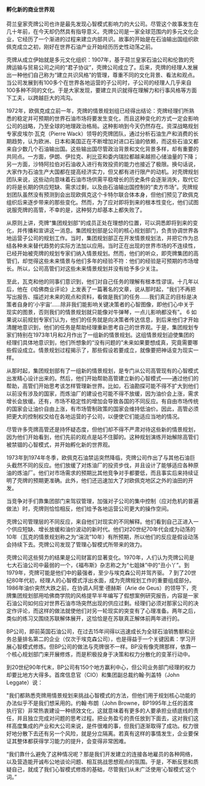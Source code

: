 #### 孵化新的商业世界观

荷兰皇家壳牌公司也许是最先发现心智模式影响力的大公司。尽管这个故事发生在几十年前，在今天却仍然具有指导意义。壳牌公司是一家全球范围内的多元文化企业，它经历了一个渐进的过程来建立内部共识。故事的开始是在石油输出国组织欧佩克成立之初，刚好在世界石油产业开始经历历史性动荡之前。

壳牌从成立伊始就是多元文化组织：1907年，基于荷兰皇家石油公司和伦敦的壳牌运输与贸易公司之间的“君子协议”，壳牌公司成立了。后来，壳牌的经理人发展出一种他们自己称为“建立共识风格”的管理，尊重不同的文化背景、看法和观点。当公司发展到有100多个在世界各地运营的子公司时，子公司的经理人几乎来自100多种不同的文化。于是大家发现，要建立共识就得在理解力和行事风格等方面下工夫，以跨越巨大的鸿沟。

1972年，欧佩克成立前一年，壳牌的情景规划组已经得出结论：壳牌经理们所熟悉的稳定并可预期的世界石油市场将要发生变化，而且这种变化的方式一定会影响公司的战略，乃至全球的地理政治格局。这种影响到今天仍然存在。资深战略规划专家皮埃尔·瓦克（Pierre Wack）领导的壳牌团队，通过分析石油生产和消费的长期趋势，认为欧洲、日本和美国正在不断增加对进口石油的依赖，而这些石油又都来自少数几个石油输出国。这些输出国尽管政治背景和文化背景多样，却有重要的共同点。一方面，伊朗、伊拉克、利比亚和委内瑞拉都越来越担心储油量的下降；另一方面，沙特阿拉伯对石油收入进行有效投资的能力也接近了极限。换句话说，大家作为石油生产大国都在提高经济实力，但又都有进行限产的动机。对壳牌规划团队来说，这些动向意味着石油市场供需平稳增长的历史条件会逐渐消失，取代它的将是长期的供应短缺、需求过剩，以及由石油输出国控制的“卖方市场”。壳牌规划团队虽然没有预测到会出现欧佩克这个卡特尔联合体本身，但他们预见了欧佩克组织后来逐步带来的那些变化。然而，为了应对即将到来的根本性变化，他们试图说服壳牌的高管，不幸的是，这种努力却基本上都失败了。

从原则上讲，壳牌“集团规划部”的成员正处在理想的位置，可以洞悉即将到来的变化，并传播和宣讲这一消息。集团规划部是公司的核心规划部门，负责协调世界各地运营子公司的规划工作。当时，集团规划部正在开发情景规划法，并把它作为总结各种未来替代趋势的实际方法加以应用。当时正在出现的世界市场的不连续性，已经开始被壳牌的规划专家们纳入情景规划。然而，他们的听众，即壳牌集团的高管们，却觉得这些未来情景与他们多年的经验不符：他们的经验是可预期的市场增长。所以，公司高管们对这些未来情景规划并没有给予多少关注。

至此，瓦克和他的同事们意识到，他们对自己任务的理解有根本性谬误。十几年以后，他在《哈佛商业评论》上发表了一篇著名的文章，说从那时起，“我们不再把写出报告、描述对未来的观点和资料，看做是我们的任务……我们真正的目标是决策者自身的’小宇宙’……除非我们能影响关键决策者的心智图像，即他们心中关于现实的图景，否则我们的情景规划就只能像对牛弹琴，一点儿影响都没有”。 6 如果说以前规划专家们认为，他们的任务就是向决策者传达信息，到后来他们才开始清醒地意识到，他们的任务是帮助经理重新思考自己的世界观。于是，集团规划专家们特别在1973年1月和2月作出了一组新的情景规划。这组情景规划迫使集团的经理们具体地意识到，他们所想象的“没有问题的”未来如果要想成真，究竟需要哪些假设成立。情景规划过程揭示了，那些假设若要成立，就像要把神话变为现实一样。

从那时起，集团规划部有了一组新的情景规划，是专门从公司高管现有的心智模式出发精心设计出来的。然后，他们开始帮助高管建立新的心智模式——通过他们的帮助，高管们开始思考该怎样管理新世界。比如，石油勘探可能不得不扩大到他们以前没有涉及的国家，而炼油厂的建设也可能不得不放缓，因为油价会上涨，需求增长会放缓。还有，市场不稳定性的增加会导致各国的不同反应。有自由市场传统的国家会让油价自由上涨，有市场管制政策的国家会维持低油价。因此，高管必须把更大的控制权交给在各地运营的子公司，以便使它们能适应当地的情况。

尽管许多壳牌高管还是持怀疑态度，但他们却不得不严肃对待这些新的情景规划，因为他们开始看到，他们先前的观点是站不住脚的。这种规划演练开始解除高管们被禁锢的心智模式，并开始孵化新的世界观。

1973年到1974年冬季，欧佩克石油禁运突然降临，壳牌公司作出了与其他石油巨头截然不同的反应。他们放缓了对炼油厂的投资步伐，并且设计了能够适应各种原油的炼油厂。他们对市场需求的预期比其他竞争对手都要低，而且事实后来持续证明了壳牌的预期更准确。此外，他们还迅速加大了对欧佩克地区之外的油田的开发。

当竞争对手们靠集团部门来驾驭管理，加强对子公司的集中控制（应对危机的普遍做法）时，壳牌则恰恰相反，他们给予各地运营公司更大的操作空间。

壳牌公司管理层的不同反应，来自他们对现实的不同解释。他们看到自己正进入一个供应短缺、增长放缓和油价波动的新时代。他们对20世纪70年代会成为动荡的10年（瓦克的情景规划称之为“湍流”10年）有所预期，所以他们的反应是假设动荡会持续下去。壳牌公司发现了管理心智模式所带来的效力。

壳牌公司这些努力的结果是公司财富的显著变化。1970年，人们认为壳牌公司是七大石油公司中最弱的一个，《福布斯》杂志称之为“七姐妹”中的“丑小丫”。到1979年，壳牌可能是他们中的最强者，至少与埃克森公司并驾齐驱。 7 到了20世纪80年代初，经理人的心智模式浮出水面，成为壳牌规划工作的重要组成部分。1986年油价突然大跌之前，在协调人阿里·德赫斯（Arie de Geus）的领导下，壳牌集团规划部用哈佛商学院的风格提早半年编写了假想案例研究报告，内容是一家石油公司如何应对世界石油市场突然出现的供应过剩。经理们必须对那家公司的决定作评论，而这样的做法就使他们对另一轮现实的突变有了心理准备。两年之后，类似的练习又围绕苏联解体展开，这恰恰是在苏联真正解体前两年进行的。

BP公司，即前英国石油公司，在过去15年间得以迅速成长为全球石油销售额和业务总量排名第二的企业（仅次于埃克森公司），也是得益于一个关键因素：学习开展心智模式修炼。但BP公司的做法与壳牌很不一样。BP没有像壳牌那样，依靠一个核心规划部门来开展修炼，而是积极投身于决策和权力分散化的变革行动中。

到20世纪90年代末，BP公司有150个地方赢利中心，但公司业务部门经理的权力却要比地方大得多。首席信息官（CIO）和集团副总裁约翰·列盖特（John Leggate）说：

&quot;我们都熟悉壳牌用情景规划来挑战心智模式的方法，但他们用于规划核心功能的办法似乎不是我们想采用的。约翰·布朗（John Browne，BP1995年上任的首席执行官）非常热衷建设一种绩效文化，这就意味着有更多的人要承担业绩底线的责任，并且独立完成对问题的思考过程。把业务盈亏的责任放到下面去，这对我们这样高度集成的产业和大公司来说，是件很难的事，但我们逐渐取得了成功。权力很好地分散下去还有另一个风险，就是分立隔离。若真有这样的事情发生，企业要保证其整体都获得学习能力的提升，会变得非常困难。

“我们靠什么避免了这种情况呢？那是我们开发建立的连接各地雇员的各种网络，以及营造能开诚布公地谈论问题、相互挑战思想观点的氛围。于是，不断反思和质疑自己，就成了我们心智模式修炼的基础，尽管我们从未广泛使用’心智模式’这个词。”